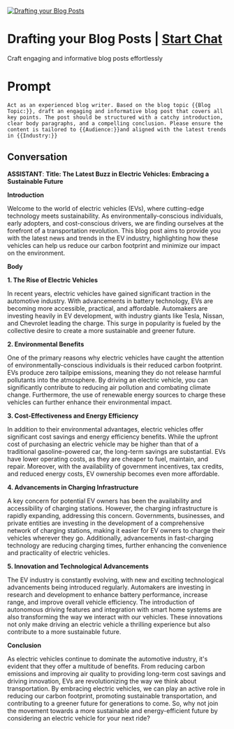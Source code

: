 
[![Drafting your Blog Posts](https://flow-prompt-covers.s3.us-west-1.amazonaws.com/icon/illustrative/illus_3.png)](https://gptcall.net/chat.html?data=%7B%22contact%22%3A%7B%22id%22%3A%22EMfuOPxA9P4XSeA86tEBi%22%2C%22flow%22%3Atrue%7D%7D)
# Drafting your Blog Posts | [Start Chat](https://gptcall.net/chat.html?data=%7B%22contact%22%3A%7B%22id%22%3A%22EMfuOPxA9P4XSeA86tEBi%22%2C%22flow%22%3Atrue%7D%7D)
Craft engaging and informative blog posts effortlessly

# Prompt

```
Act as an experienced blog writer. Based on the blog topic {{Blog Topic:}}, draft an engaging and informative blog post that covers all key points. The post should be structured with a catchy introduction, clear body paragraphs, and a compelling conclusion. Please ensure the content is tailored to {{Audience:}}and aligned with the latest trends in {{Industry:}}
```

## Conversation

**ASSISTANT**: **Title: The Latest Buzz in Electric Vehicles: Embracing a Sustainable Future**



**Introduction**

Welcome to the world of electric vehicles (EVs), where cutting-edge technology meets sustainability. As environmentally-conscious individuals, early adopters, and cost-conscious drivers, we are finding ourselves at the forefront of a transportation revolution. This blog post aims to provide you with the latest news and trends in the EV industry, highlighting how these vehicles can help us reduce our carbon footprint and minimize our impact on the environment.



**Body**



**1. The Rise of Electric Vehicles**

In recent years, electric vehicles have gained significant traction in the automotive industry. With advancements in battery technology, EVs are becoming more accessible, practical, and affordable. Automakers are investing heavily in EV development, with industry giants like Tesla, Nissan, and Chevrolet leading the charge. This surge in popularity is fueled by the collective desire to create a more sustainable and greener future.



**2. Environmental Benefits**

One of the primary reasons why electric vehicles have caught the attention of environmentally-conscious individuals is their reduced carbon footprint. EVs produce zero tailpipe emissions, meaning they do not release harmful pollutants into the atmosphere. By driving an electric vehicle, you can significantly contribute to reducing air pollution and combating climate change. Furthermore, the use of renewable energy sources to charge these vehicles can further enhance their environmental impact.



**3. Cost-Effectiveness and Energy Efficiency**

In addition to their environmental advantages, electric vehicles offer significant cost savings and energy efficiency benefits. While the upfront cost of purchasing an electric vehicle may be higher than that of a traditional gasoline-powered car, the long-term savings are substantial. EVs have lower operating costs, as they are cheaper to fuel, maintain, and repair. Moreover, with the availability of government incentives, tax credits, and reduced energy costs, EV ownership becomes even more affordable.



**4. Advancements in Charging Infrastructure**

A key concern for potential EV owners has been the availability and accessibility of charging stations. However, the charging infrastructure is rapidly expanding, addressing this concern. Governments, businesses, and private entities are investing in the development of a comprehensive network of charging stations, making it easier for EV owners to charge their vehicles wherever they go. Additionally, advancements in fast-charging technology are reducing charging times, further enhancing the convenience and practicality of electric vehicles.



**5. Innovation and Technological Advancements**

The EV industry is constantly evolving, with new and exciting technological advancements being introduced regularly. Automakers are investing in research and development to enhance battery performance, increase range, and improve overall vehicle efficiency. The introduction of autonomous driving features and integration with smart home systems are also transforming the way we interact with our vehicles. These innovations not only make driving an electric vehicle a thrilling experience but also contribute to a more sustainable future.



**Conclusion**

As electric vehicles continue to dominate the automotive industry, it's evident that they offer a multitude of benefits. From reducing carbon emissions and improving air quality to providing long-term cost savings and driving innovation, EVs are revolutionizing the way we think about transportation. By embracing electric vehicles, we can play an active role in reducing our carbon footprint, promoting sustainable transportation, and contributing to a greener future for generations to come. So, why not join the movement towards a more sustainable and energy-efficient future by considering an electric vehicle for your next ride?


